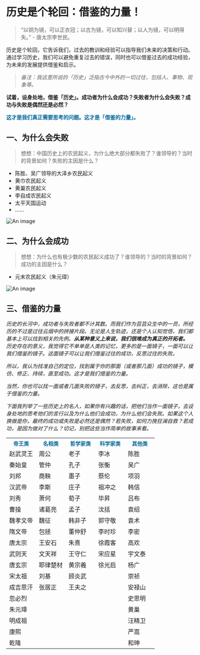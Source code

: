 # 历史是个轮回：借鉴的力量！

> “以铜为镜，可以正衣冠；以古为镜，可以知兴替；以人为镜，可以明得失。” - 唐太宗李世民。

历史是个轮回，它告诉我们，过去的教训和经验可以指导我们未来的决策和行动。通过学习历史，我们可以避免重复过去的错误，同时也可以借鉴过去的成功经验，为未来的发展提供借鉴和启示。

> _备注：我这里所说的「历史」泛指古今中外的一切过往，包括人、事物、现象等。_

**试着，设身处地，借鉴「历史」。成功者为什么会成功？失败者为什么会失败？成功与失败是偶然还是必然？**

<span style="color:#069;font-weight:bold;">这才是我们真正需要思考的问题。这才是「借鉴的力量」。</span>

## 一、为什么会失败

> 想想：中国历史上的农民起义，为什么绝大部分都失败了？谁领导的？当时的背景如何？失败的主因是什么？

- 陈胜、吴广领导的大泽乡农民起义
- 黄巾农民起义
- 黄巢农民起义
- 李自成农民起义
- 太平天国运动
- ......

![An image](/images/beyond/xy.webp)

## 二、为什么会成功

> 想想：为什么也有极少数的农民起义成功了？谁领导的？当时的背景如何？成功的主因是什么？

- 元末农民起义（朱元璋）

![An image](/images/beyond/zyz.jpeg)

## 三、借鉴的力量

_历史的长河中，成功者与失败者都不计其数。而我们作为芸芸众生中的一员，所经历的不过是过往云烟中的拼接片段。无论是人生轨迹，还是个人认知觉悟，我们都基本上可以找到相关的先例。**从某种意义上来说，我们很难成为真正的开拓者。** 历史存在的意义，我觉得它不单单是人类的记忆，更多的是一面镜子，一面可以让我们借鉴的镜子。这面镜子可以让我们借鉴过往的成功，反思过往的失败。_

_所以，我认为找准自己的定位，找到属于你的那面（或者那几面）成功的镜子，模仿、修正、持续，直至成功。这才是我们借鉴的力量。_

_当然，你也可以找一面或者几面失败的镜子，去反思，去纠正，去消除，这也是属于借鉴的力量。_

_下面我列举了一些历史上的名人，如果你有兴趣的话，把他们当作一面镜子，去设身处地的思考他们的言行以及为什么他们会成功，为什么他们会失败。如果这个人换做是你，最终的成功或失败是必然还是偶然？若失败，如何力挽狂澜自救？若成功，是因为做对了什么？切记，别把这些当作简单的故事来看。_

<table style="width:100%">
  <tr>
    <th style="width:20%;font-weight:bold;color:#069;font-size:14px;">帝王类</th>
    <th style="width:20%;font-weight:bold;color:#069;font-size:14px;">名相类</th>
    <th style="width:20%;font-weight:bold;color:#069;font-size:14px;">哲学家类</th>
    <th style="width:20%;font-weight:bold;color:#069;font-size:14px;">科学家类</th>
    <th style="width:20%;font-weight:bold;color:#069;font-size:14px;">其他类</th>
  </tr>
  <tr>
    <td>赵武灵王</td>
    <td>周公</td>
    <td>老子</td>
    <td>李冰</td>
    <td>陈胜</td>
  </tr>
  <tr>
    <td>秦始皇</td>
    <td>管仲</td>
    <td>孔子</td>
    <td>张衡</td>
    <td>吴广</td>
  </tr>
  <tr>
    <td>刘邦</td>
    <td>商鞅</td>
    <td>墨子</td>
    <td>蔡伦</td>
    <td>项羽</td>
  </tr>
  <tr>
    <td>汉武帝</td>
    <td>李斯</td>
    <td>庄子</td>
    <td>祖冲之</td>
    <td>韩信</td>
  </tr>
  <tr>
    <td>刘秀</td>
    <td>萧何</td>
    <td>荀子</td>
    <td>毕昇</td>
    <td>吕布</td>
  </tr>
  <tr>
    <td>曹操</td>
    <td>诸葛亮</td>
    <td>孟子</td>
    <td>沈括</td>
    <td>袁绍</td>
  </tr>
  <tr>
    <td>魏孝文帝</td>
    <td>魏征</td>
    <td>韩非子</td>
    <td>郭守敬</td>
    <td>袁术</td>
  </tr>
  <tr>
    <td>隋文帝</td>
    <td>包拯</td>
    <td>董仲舒</td>
    <td>李时珍</td>
    <td>李密</td>
  </tr>
  <tr>
    <td>唐太宗</td>
    <td>王安石</td>
    <td>朱熹</td>
    <td>徐霞客</td>
    <td>高欢</td>
  </tr>
  <tr>
    <td>武则天</td>
    <td>文天祥</td>
    <td>王守仁</td>
    <td>宋应星</td>
    <td>宇文泰</td>
  </tr>
  <tr>
    <td>唐玄宗</td>
    <td>耶律楚材</td>
    <td>黄宗羲</td>
    <td>徐光启</td>
    <td>杨广</td>
  </tr>
  <tr>
    <td>宋太祖</td>
    <td>刘基</td>
    <td>顾炎武</td>
    <td></td>
    <td>崇祯</td>
  </tr>
  <tr>
    <td>成吉思汗</td>
    <td>张居正</td>
    <td>王夫之</td>
    <td></td>
    <td>安禄山</td>
  </tr>
  <tr>
    <td>忽必烈</td>
    <td></td>
    <td></td>
    <td></td>
    <td>史思明</td>
  </tr>
  <tr>
    <td>朱元璋</td>
    <td></td>
    <td></td>
    <td></td>
    <td>黄巢</td>
  </tr>
  <tr>
    <td>明成祖</td>
    <td></td>
    <td></td>
    <td></td>
    <td>汪精卫</td>
  </tr>
  <tr>
    <td>康熙</td>
    <td></td>
    <td></td>
    <td></td>
    <td>严嵩</td>
  </tr>
  <tr>
    <td>乾隆</td>
    <td></td>
    <td></td>
    <td></td>
    <td>和珅</td>
  </tr>
</table>
